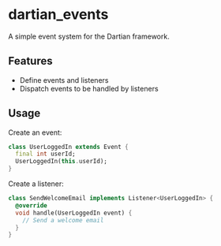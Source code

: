 # dartian_events

A simple event system for the Dartian framework.

## Features

-   Define events and listeners
-   Dispatch events to be handled by listeners

## Usage

Create an event:
```dart
class UserLoggedIn extends Event {
  final int userId;
  UserLoggedIn(this.userId);
}
```

Create a listener:
```dart
class SendWelcomeEmail implements Listener<UserLoggedIn> {
  @override
  void handle(UserLoggedIn event) {
    // Send a welcome email
  }
}
```
